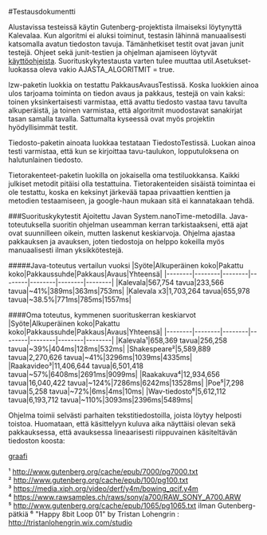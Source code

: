 #Testausdokumentti

Alustavissa testeissä käytin Gutenberg-projektista ilmaiseksi löytynyttä Kalevalaa. Kun algoritmi ei aluksi toiminut, testasin lähinnä manuaalisesti katsomalla avatun tiedoston tavuja. Tämänhetkiset testit ovat javan junit testejä. Ohjeet sekä junit-testien ja ohjelman ajamiseen löytyvät [käyttöohjeista](Käyttöohjeet.md). Suorituskykytestausta varten tulee muuttaa util.Asetukset-luokassa oleva vakio AJASTA_ALGORITMIT = true.

lzw-paketin luokkia on testattu PakkausAvausTestissä. Koska luokkien ainoa ulos tarjoama toiminta on tiedon avaus ja pakkaus, testejä on vain kaksi: toinen yksinkertaisesti varmistaa, että avattu tiedosto vastaa tavu tavulta alkuperäistä, ja toinen varmistaa, että algoritmit muodostavat sanakirjat tasan samalla tavalla. Sattumalta kyseessä ovat myös projektin hyödyllisimmät testit.

Tiedosto-paketin ainoata luokkaa testataan TiedostoTestissä. Luokan ainoa testi varmistaa, että kun se kirjoittaa tavu-taulukon, lopputuloksena on halutunlainen tiedosto.

Tietorakenteet-paketin luokilla on jokaisella oma testiluokkansa. Kaikki julkiset metodit pitäisi olla testattuina. Tietorakenteiden sisäistä toimintaa ei ole testattu, koska en keksinyt järkevää tapaa privaattien kenttien ja metodien testaamiseen, ja google-haun mukaan sitä ei kannatakaan tehdä.

###Suorituskykytestit
Ajoitettu Javan System.nanoTime-metodilla. Java-toteutuksella suoritin ohjelman useamman kerran tarkistaakseni, että ajat ovat suunnilleen oikein, mutten laskenut keskiarvoja. Ohjelma ajastaa pakkauksen ja avauksen, joten tiedostoja on helppo kokeilla myös manuaalisesti ilman yksikkötestejä.

#####Java-toteutus vertailun vuoksi
|Syöte|Alkuperäinen koko|Pakattu koko|Pakkaussuhde|Pakkaus|Avaus|Yhteensä|
|--------|--------|--------|--------|--------|--------|--------|
|Kalevala|567,754 tavua|233,566 tavua|~41%|389ms|363ms|753ms|
|Kalevala x3|1,703,264 tavua|655,978 tavua|~38.5%|771ms|785ms|1557ms|

####Oma toteutus, kymmenen suorituskerran keskiarvot
|Syöte|Alkuperäinen koko|Pakattu koko|Pakkaussuhde|Pakkaus|Avaus|Yhteensä|
|--------|--------|--------|--------|--------|--------|--------|
|Kalevala¹|658,369 tavua|256,258 tavua|~39%|404ms|128ms|532ms|
|Shakespeare²|5,589,889 tavua|2,270,626 tavua|~41%|3296ms|1039ms|4335ms|
|Raakavideo³|11,406,644 tavua|6,501,418 tavua|~57%|6408ms|2691ms|9099ms|
|Raakakuva⁴|12,934,656 tavua|16,040,422 tavua|~124%|7286ms|6242ms|13528ms|
|Poe⁵|7,298 tavua|5,258 tavua|~72%|6ms|4ms|10ms|
|Wav-tiedosto⁶|5,612,112 tavua|6,193,712 tavua|~110%|3093ms|2396ms|5489ms|

Ohjelma toimii selvästi parhaiten tekstitiedostoilla, joista löytyy helposti toistoa. Huomataan, että käsittelyyn kuluva aika näyttäisi olevan sekä pakkauksessa, että avauksessa lineaarisesti riippuvainen käsiteltävän tiedoston koosta:

[graafi](https://raw.githubusercontent.com/Heliozoa/Tira-Tiivistys/master/doc/kuvat/chart.png "Yllä luetellut tiedostot kaaviossa")

¹ http://www.gutenberg.org/cache/epub/7000/pg7000.txt  
² http://www.gutenberg.org/cache/epub/100/pg100.txt  
³ https://media.xiph.org/video/derf/y4m/bowing_qcif.y4m  
⁴ https://www.rawsamples.ch/raws/sony/a700/RAW_SONY_A700.ARW  
⁵ http://www.gutenberg.org/cache/epub/1065/pg1065.txt ilman Gutenberg-pätkiä
⁶ "Happy 8bit Loop 01" by Tristan Lohengrin : http://tristanlohengrin.wix.com/studio
